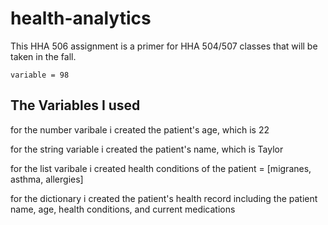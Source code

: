 # health-analytics
This HHA 506 assignment is a primer for HHA 504/507 classes that will be taken in the fall. 

```
variable = 98
```

## The Variables I used
for the number varibale i created the patient's age, which is 22

for the string variable i created the patient's name, which is Taylor

for the list varibale i created health conditions of the patient  = [migranes, asthma, allergies] 

for the dictionary i created the patient's health record including the patient name, age, health conditions, and current medications

